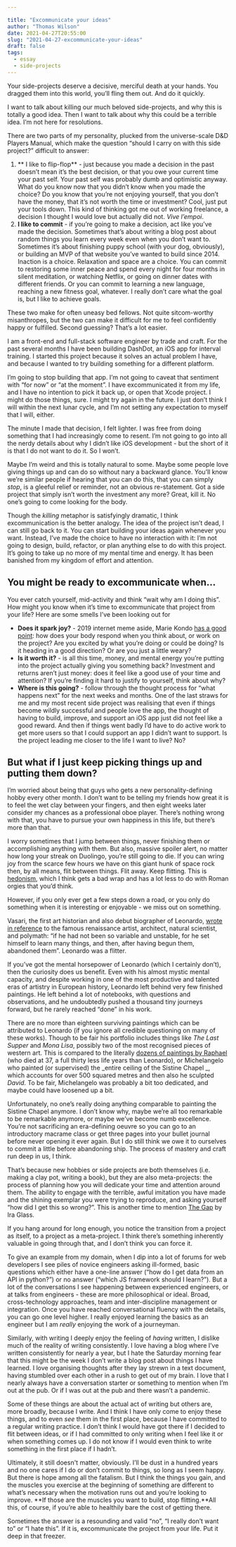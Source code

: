 ```yaml
---

title: "Excommunicate your ideas"
author: "Thomas Wilson"
date: 2021-04-27T20:55:00
slug: "2021-04-27-excommunicate-your-ideas"
draft: false
tags:
  - essay
  - side-projects
---
```


Your side-projects deserve a decisive, merciful death at your hands. You dragged them into this world, you’ll fling them out. And do it quickly.

I want to talk about killing our much beloved side-projects, and why this is totally a good idea. Then I want to talk about why this could be a terrible idea. I’m not here for resolutions.

There are two parts of my personality, plucked from the universe-scale D&D Players Manual, which make the question “should I carry on with this side project?” difficult to answer:

1. ** I like to flip-flop** - just because you made a decision in the past doesn’t mean it’s the best decision, or that you owe your current time your past self. Your past self was probably dumb and optimistic anyway. What do you know now that you didn’t know when you made the choice? Do you know that you’re not enjoying yourself, that you don’t have the money, that it’s not worth the time or investment? Cool, just put your tools down. This kind of thinking got me out of working freelance, a decision I thought I would love but actually did not. _Vive l’empoi_.
2. **I like to commit** - if you’re going to make a decision, act like you’ve made the decision. Sometimes that’s about writing a blog post about random things you learn every week even when you don’t want to. Sometimes it’s about finishing puppy school (with your dog, obviously), or building an MVP of that website you’ve wanted to build since 2014. Inaction is a choice. Relaxation and space are a choice. You can commit to restoring some inner peace and spend every night for four months in silent meditation, or watching Netflix, or going on dinner dates with different friends. Or you can commit to learning a new language, reaching a new fitness goal, whatever. I really don’t care what the goal is, but I like to achieve goals.

These two make for often uneasy bed fellows. Not quite sitcom-worthy misanthropes, but the two can make it difficult for me to feel confidently happy or fulfilled. Second guessing? That’s a lot easier.

I am a front-end and full-stack software engineer by trade and craft. For the past several months I have been building DashDot, an iOS app for interval training. I started this project because it solves an actual problem I have, and because I wanted to try building something for a different platform.

I’m going to stop building that app. I’m not going to caveat that sentiment with “for now” or “at the moment”. I have excommunicated it from my life, and I have no intention to pick it back up, or open that Xcode project. I might do those things, sure. I might try again in the future. I just don’t think I will within the next lunar cycle, and I’m not setting any expectation to myself that I will, either.

The minute I made that decision, I felt lighter. I was free from doing something that I had increasingly come to resent. I’m not going to go into all the nerdy details about why I didn’t like iOS development - but the short of it is that I do not want to do it. So I won’t.

Maybe I’m weird and this is totally natural to some. Maybe some people love giving things up and can do so without nary a backward glance. You’ll know we’re similar people if hearing that you can do this, that you can simply _stop_, is a gleeful relief or reminder, not an obvious re-statement. Got a side project that simply isn’t worth the investment any more? Great, kill it. No one’s going to come looking for the body.

Though the _killing_ metaphor is satisfyingly dramatic, I think excommunication is the better analogy. The idea of the project isn’t dead, I can still go back to it. You can start building your ideas again whenever you want. Instead, I’ve made the choice to have no interaction with it: I’m not going to design, build, refactor, or plan anything else to do with this project. It’s going to take up no more of my mental time and energy. It has been banished from my kingdom of effort and attention.

## You might be ready to excommunicate when…

You ever catch yourself, mid-activity and think “wait why am I doing this”. How might you know when it’s time to excommunicate that project from your life? Here are some smells I’ve been looking out for

- **Does it spark joy?** - 2019 internet meme aside, Marie Kondo [has a good point](https://www.youtube.com/watch?v=9AvWs2X-bEA): how does your body respond when you think about, or work on the project? Are you excited by what you’re doing or could be doing? Is it heading in a good direction? Or are you just a little weary?
- **Is it worth it?** - is all this time, money, and mental energy you’re putting into the project actually giving you something back? Investment and returns aren’t just money: does it feel like a good use of your time and attention? If you’re finding it hard to justify to yourself, think about why?
- **Where is this going?** - follow through the thought process for “what happens next” for the next weeks and months. One of the last straws for me and my most recent side project was realising that even if things become wildly successful and people love the app, the thought of having to build, improve, and support an iOS app just did not feel like a good reward. And then if things went badly I’d have to do active work to get more users so that I could support an app I didn’t want to support. Is the project leading me closer to the life I want to live? No?

## But what if I just keep picking things up and putting them down?

I’m worried about being that guys who gets a new personality-defining hobby every other month. I don’t want to be telling my friends how great it is to feel the wet clay between your fingers, and then eight weeks later consider my chances as a professional oboe player. There’s nothing wrong with that, you have to pursue your own happiness in this life, but there’s more than that.

I worry sometimes that I jump between things, never finishing them or accomplishing anything with them. But also, massive spoiler alert, no matter how long your streak on Duolingo, you’re still going to die. If you can wring joy from the scarce few hours we have on this giant hunk of space rock then, by all means, flit between things. Flit away. Keep flitting. This is [hedonism](https://plato.stanford.edu/entries/hedonism/), which I think gets a bad wrap and has a lot less to do with Roman orgies that you’d think.

However, if you only ever get a few steps down a road, or you only do something when it is interesting or enjoyable - we miss out on something.

Vasari, the first art historian and also debut biographer of Leonardo, [wrote in reference](https://academic.oup.com/brain/article/142/6/1842/5492606) to the famous renaissance artist, architect, natural scientist, and polymath: “if he had not been so variable and unstable, for he set himself to learn many things, and then, after having begun them, abandoned them”. Leonardo was a flitter.

If you’ve got the mental horsepower of Leonardo (which I certainly don’t), then the curiosity does us benefit. Even with his almost mystic mental capacity, and despite working in one of the most productive and talented eras of artistry in European history, Leonardo left behind very few finished paintings. He left behind a lot of notebooks, with questions and observations, and he undoubtedly pushed a thousand tiny journeys forward, but he rarely reached “done” in his work.

There are no more than eighteen surviving paintings which can be attributed to Leonardo (if you ignore all credible questioning on many of these works). Though to be fair his portfolio includes things like _The Last Supper_ and _Mona Lisa_, possibly two of the most recognised pieces of western art. This is compared to the literally [dozens of paintings by Raphael](https://en.wikipedia.org/wiki/List_of_paintings_by_Raphael) (who died at 37, a full thirty less life years than Leonardo), or Michelangelo who painted (or supervised) the _entire ceiling of the Sistine Chapel _, which accounts for over 500 squared metres and then also he sculpted _David_. To be fair, Michelangelo was probably a bit too dedicated, and maybe could have loosened up a bit.

Unfortunately, no one’s really doing anything comparable to painting the Sistine Chapel anymore. I don’t know why, maybe we’re all too remarkable to be remarkable anymore, or maybe we’ve become numb excellence. You’re not sacrificing an era-defining oeuvre so you can go to an introductory macrame class or get three pages into your bullet journal before never opening it ever again. But I do still think we owe it to ourselves to commit a little before abandoning ship. The process of mastery and craft run deep in us, I think.

That’s because new hobbies or side projects are both themselves (i.e. making a clay pot, writing a book), but they are also meta-projects: the process of planning how you will dedicate your time and attention around them. The ability to engage with the terrible, awful imitation you have made and the shining exemplar you were trying to reproduce, and asking yourself “how did I get this so wrong?”. This is another time to mention [The Gap](https://vimeo.com/85040589) by Ira Glass.

If you hang around for long enough, you notice the transition from a project as itself, to a project as a meta-project. I think there’s something inherently valuable in going through that, and I don’t think you can force it.

To give an example from my domain, when I dip into a lot of forums for web developers I see piles of novice engineers asking ill-formed, basic questions which either have a one-line answer (“how do I get data from an API in python?”) or no answer (“which JS framework should I learn?”). But a lot of the conversations I see happening between experienced engineers, or at talks from engineers - these are more philosophical or ideal. Broad, cross-technology approaches, team and inter-discipline management or integration. Once you have reached conversational fluency with the details, you can go one level higher. I really enjoyed learning the basics as an engineer but I am _really_ enjoying the work of a journeyman.

Similarly, with writing I deeply enjoy the feeling of _having_ written, I dislike much of the reality of writing consistently. I love having a blog where I’ve written consistently for nearly a year, but I hate the Saturday morning fear that this might be the week I don’t write a blog post about things I have learned. I love organising thoughts after they lay strewn in a text document, having stumbled over each other in a rush to get out of my brain. I love that I nearly always have a conversation starter or something to mention when I’m out at the pub. Or if I was out at the pub and there wasn’t a pandemic.

Some of these things are about the actual act of writing but others are, more broadly, because I write. And I think I have only come to enjoy these things, and to even _see_ them in the first place, because I have committed to a regular writing practice. I don’t think I would have got there if I decided to flit between ideas, or if I had committed to only writing when I feel like it or when something comes up. I do not know if I would even think to write something in the first place if I hadn’t.

Ultimately, it still doesn't matter, obviously. I’ll be dust in a hundred years and no one cares if I do or don’t commit to things, so long as I seem happy. But there is hope among all the fatalism. But I think the things you gain, and the muscles you exercise at the beginning of something are different to what’s necessary when the motivation runs out and you’re looking to improve. **If those are the muscles you want to build, stop flitting.**All this, of course, if you’re able to healthily bare the cost of getting there.

Sometimes the answer is a resounding and valid “no”, “I really don’t want to” or “I hate this”. If it is, excommunicate the project from your life. Put it deep in that freezer.
